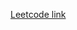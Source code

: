 [Leetcode link](https://leetcode.com/problems/replace-elements-with-greatest-element-on-right-side/)
